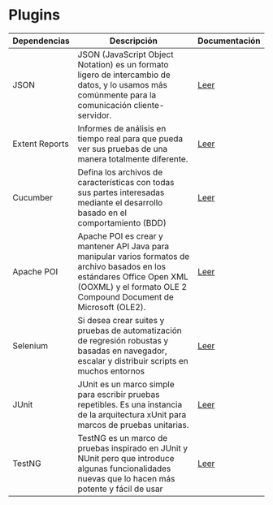 # Plugins

| Dependencias | Descripción | Documentación |
| -- | -- | -- |
| JSON | JSON (JavaScript Object Notation) es un formato ligero de intercambio de datos, y lo usamos más comúnmente para la comunicación cliente-servidor. | [Leer](https://github.com/stleary/JSON-java)
| Extent Reports | Informes de análisis en tiempo real para que pueda ver sus pruebas de una manera totalmente diferente. | [Leer](https://www.extentreports.com/docs/versions/4/java/index.html)
| Cucumber | Defina los archivos de características con todas sus partes interesadas mediante el desarrollo basado en el comportamiento (BDD) | [Leer](https://cucumber.io/docs/installation/)
| Apache POI |  Apache POI es crear y mantener API Java para manipular varios formatos de archivo basados en los estándares Office Open XML (OOXML) y el formato OLE 2 Compound Document de Microsoft (OLE2). | [Leer](https://poi.apache.org/components/spreadsheet/quick-guide.html)
| Selenium | Si desea crear suites y pruebas de automatización de regresión robustas y basadas en navegador, escalar y distribuir scripts en muchos entornos | [Leer](https://www.selenium.dev/documentation/)
| JUnit | JUnit es un marco simple para escribir pruebas repetibles. Es una instancia de la arquitectura xUnit para marcos de pruebas unitarias. | [Leer](https://junit.org/junit4/)
| TestNG | TestNG es un marco de pruebas inspirado en JUnit y NUnit pero que introduce algunas funcionalidades nuevas que lo hacen más potente y fácil de usar | [Leer](https://testng.org/doc/)

